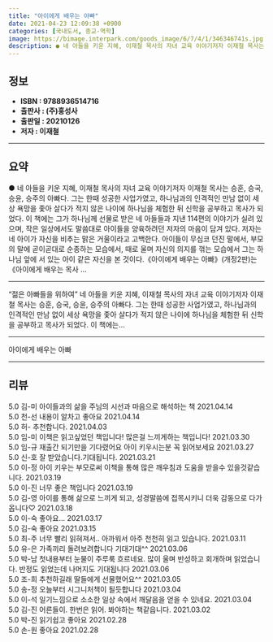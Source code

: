 ```yaml
---
title: "아이에게 배우는 아빠"
date: 2021-04-23 12:09:38 +0900
categories: [국내도서, 종교-역학]
image: https://bimage.interpark.com/goods_image/6/7/4/1/346346741s.jpg
description: ● 네 아들을 키운 지혜, 이재철 목사의 자녀 교육 이야기저자 이재철 목사는 승훈, 승국, 승윤, 승주의 아빠다. 그는 한때 성공한 사업가였고, 하나님과의 인격적인 만남 없이 세상 욕망을 좇아 살다가 적지 않은 나이에 하나님을 체험한 뒤 신학을 공부하고 목사가 되었다. 이 책에는 그가
---
```


## **정보**

- **ISBN : 9788936514716**
- **출판사 : (주)홍성사**
- **출판일 : 20210126**
- **저자 : 이재철**

------



## **요약**

●  네 아들을 키운 지혜, 이재철 목사의 자녀 교육 이야기저자 이재철 목사는 승훈, 승국, 승윤, 승주의 아빠다. 그는 한때 성공한 사업가였고, 하나님과의 인격적인 만남 없이 세상 욕망을 좇아 살다가 적지 않은 나이에 하나님을 체험한 뒤 신학을 공부하고 목사가 되었다. 이 책에는 그가 하나님께 선물로 받은 네 아들들과 지낸 114편의 이야기가 실려 있으며, 작은 일상에서도 말씀대로 아이들을 양육하려던 저자의 마음이 담겨 있다. 저자는 네 아이가 자신을 비추는 맑은 거울이라고 고백한다. 아이들이 무심코 던진 말에서, 부모의 말에 곧이곧대로 순종하는 모습에서, 때로 울며 자신의 의지를 꺾는 모습에서 그는 하나님 앞에 서 있는 아이 같은 자신을 본 것이다.《아이에게 배우는 아빠》(개정2판)는 《아이에게 배우는 목사 ...

------

“젊은 아빠들을 위하여”
네 아들을 키운 지혜, 이재철 목사의 자녀 교육 이야기저자 이재철 목사는 승훈, 승국, 승윤, 승주의 아빠다. 그는 한때 성공한 사업가였고, 하나님과의 인격적인 만남 없이 세상 욕망을 좇아 살다가 적지 않은 나이에 하나님을 체험한 뒤 신학을 공부하고 목사가 되었다. 이 책에는... 

------


아이에게 배우는 아빠 

------


## **리뷰** 

5.0 김-미 아이들과의 삶을 주님의 시선과 마음으로 해석하는 책 2021.04.14 <br/>5.0 천-선 내용이 알차고 좋아요 2021.04.14 <br/>5.0 허- 추천합니다. 2021.04.03 <br/>5.0 임-미 이책은 읽고싶었던 책입니다! 많은걸 느끼게하는 책입니다! 2021.03.30 <br/>5.0 임-규 재출간 되기만을 기다렸어요
아이 키우시는분 꼭 읽어보세요 2021.03.27 <br/>5.0 신-호 잘 받았습니다.기대됩니다.   2021.03.21 <br/>5.0 이-정 아이 키우는 부모로써 이책을 통해 많은 깨우침과 도움을 받을수 있을것같습니다. 2021.03.19 <br/>5.0 이-진 너무 좋은 책입니다  2021.03.19 <br/>5.0 김-영 아이를 통해 삶으로 느끼게 되고, 성경말씀에 접목시키니 더욱 감동으로 다가옵니다♡ 2021.03.18 <br/>5.0 이-숙 좋아요... 2021.03.17 <br/>5.0 김-숙 좋아요  2021.03.15 <br/>5.0 최-주 너무 빨리 읽혀져서.. 아까워서 아주 천천히 읽고 있습니다. 2021.03.11 <br/>5.0 유-은 가족끼리 돌려보려합니다
기대기대^^ 2021.03.06 <br/>5.0 박-남 첫내용부터 눈물이 주루룩 흐르네요.
많이 울며  반성하고 회개하며 읽었습니다.
반정도 읽었는데 나머지도 기대됩니다 2021.03.06 <br/>5.0 조-희 추천하길래 딸들에게 선물했어요^^ 2021.03.05 <br/>5.0 송-정 오늘부터 시그니처책이 될듯합니다 2021.03.04 <br/>5.0 이-석 일기느낌으로 소소한 일상 속에서 깨달음을 얻을 수 있네요. 2021.03.04 <br/>5.0 김-진 어른들이. 한번은 읽어. 봐야하는 책같읍니다. 2021.03.02 <br/>5.0 박-진 읽기쉽고 좋아요 2021.02.28 <br/>5.0 손-원 좋아요 2021.02.28 <br/>